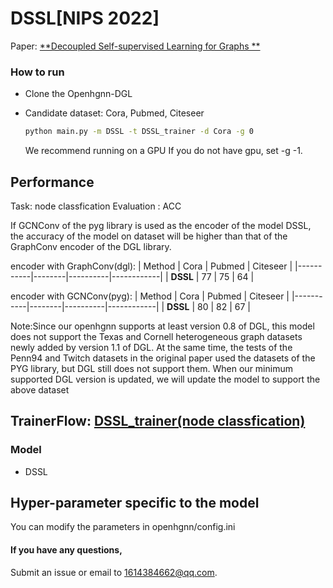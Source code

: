 # DSSL[NIPS 2022]

Paper: [**Decoupled Self-supervised Learning for Graphs
**](https://arxiv.org/pdf/2206.03601.pdf)


### How to run

- Clone the Openhgnn-DGL

- Candidate dataset: Cora, Pubmed, Citeseer

  ```bash
  python main.py -m DSSL -t DSSL_trainer -d Cora -g 0
  ```
  We recommend running on a GPU
  If you do not have gpu, set -g -1.

## Performance
Task: node classfication
Evaluation : ACC

If GCNConv of the pyg library is used as the encoder of the model DSSL, the accuracy of the model on dataset will be higher than that of the GraphConv encoder of the DGL library.

encoder with GraphConv(dgl):
| Method    |  Cora  |  Pubmed  |  Citeseer  |
|-----------|--------|----------|------------|
| **DSSL**  |   77   |     75   |     64     |

encoder with GCNConv(pyg):
| Method    |  Cora  |  Pubmed  |  Citeseer  |
|-----------|--------|----------|------------|
| **DSSL**  |   80   |     82   |     67     |

Note:Since our openhgnn supports at least version 0.8 of DGL, this model does not support the Texas and Cornell heterogeneous graph datasets newly added by version 1.1 of DGL. At the same time, the tests of the Penn94 and Twitch datasets in the original paper used the datasets of the PYG library, but DGL still does not support them.
When our minimum supported DGL version is updated, we will update the model to support the above dataset

## TrainerFlow: [DSSL_trainer(node classfication)](../../trainerflow/DSSL_trainer.py)

### Model

- DSSL

## Hyper-parameter specific to the model

  You can modify the parameters in openhgnn/config.ini

#### If you have any questions,

  Submit an issue or email to [1614384662@qq.com](mailto:1614384662@qq.com).